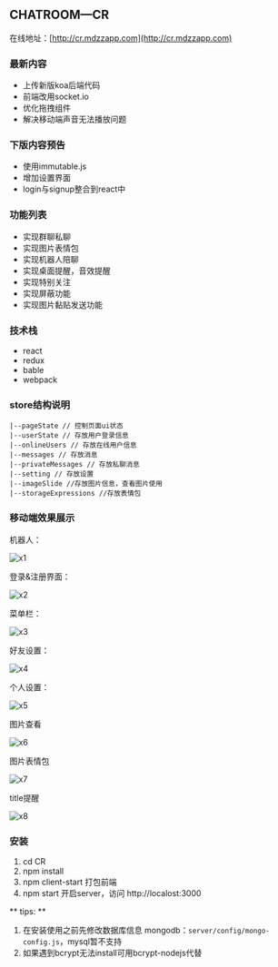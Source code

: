 ## CHATROOM—CR

在线地址：[http://cr.mdzzapp.com](http://cr.mdzzapp.com)

### 最新内容

- 上传新版koa后端代码
- 前端改用socket.io
- 优化拖拽组件
- 解决移动端声音无法播放问题

### 下版内容预告
- 使用immutable.js
- 增加设置界面
- login与signup整合到react中

### 功能列表

- 实现群聊私聊
- 实现图片表情包
- 实现机器人陪聊
- 实现桌面提醒，音效提醒
- 实现特别关注
- 实现屏蔽功能
- 实现图片黏贴发送功能

### 技术栈
- react
- redux
- bable
- webpack

### store结构说明

```
|--pageState // 控制页面ui状态
|--userState // 存放用户登录信息
|--onlineUsers // 存放在线用户信息
|--messages // 存放消息
|--privateMessages // 存放私聊消息
|--setting // 存放设置
|--imageSlide //存放图片信息，查看图片使用
|--storageExpressions //存放表情包
```
### 移动端效果展示

机器人：

![x1](./app/images/x1.jpg)

登录&注册界面：

![x2](./app/images/x2.png)

菜单栏：

![x3](./app/images/x3.png)

好友设置：

![x4](./app/images/x4.png)

个人设置：

![x5](./app/images/x5.png)

图片查看

![x6](./app/images/news-1.png)

图片表情包

 ![x7](./app/images/news-2.png)

title提醒

 ![x8](./app/images/news-0.png)


### 安装

1. cd CR
2. npm install
3. npm client-start 打包前端
4. npm start 开启server，访问 http://localost:3000

** tips: **

1. 在安装使用之前先修改数据库信息 mongodb：`server/config/mongo-config.js`，mysql暂不支持
2. 如果遇到bcrypt无法install可用bcrypt-nodejs代替


